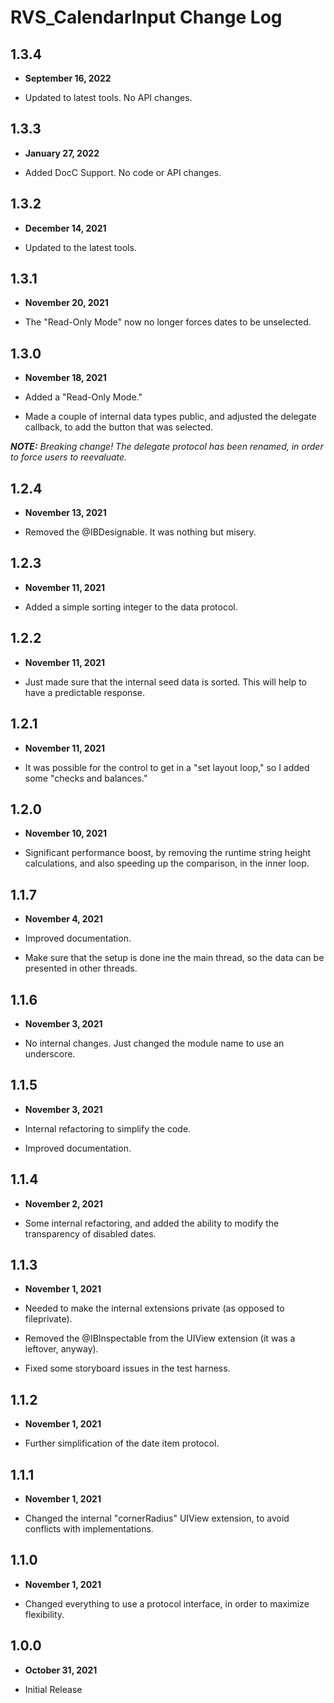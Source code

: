 # RVS_CalendarInput Change Log

## 1.3.4

- **September 16, 2022**

- Updated to latest tools. No API changes.

## 1.3.3

- **January 27, 2022**

- Added DocC Support. No code or API changes.

## 1.3.2

- **December 14, 2021**

- Updated to the latest tools.

## 1.3.1

- **November 20, 2021**

- The "Read-Only Mode" now no longer forces dates to be unselected.

## 1.3.0

- **November 18, 2021**

- Added a "Read-Only Mode."
- Made a couple of internal data types public, and adjusted the delegate callback, to add the button that was selected.

***NOTE:** Breaking change! The delegate protocol has been renamed, in order to force users to reevaluate.*

## 1.2.4

- **November 13, 2021**

- Removed the @IBDesignable. It was nothing but misery.

## 1.2.3

- **November 11, 2021**

- Added a simple sorting integer to the data protocol.

## 1.2.2

- **November 11, 2021**

- Just made sure that the internal seed data is sorted. This will help to have a predictable response.

## 1.2.1

- **November 11, 2021**

- It was possible for the control to get in a "set layout loop," so I added some "checks and balances."

## 1.2.0

- **November 10, 2021**

- Significant performance boost, by removing the runtime string height calculations, and also speeding up the comparison, in the inner loop.

## 1.1.7

- **November 4, 2021**

- Improved documentation.
- Make sure that the setup is done ine the main thread, so the data can be presented in other threads.

## 1.1.6

- **November 3, 2021**

- No internal changes. Just changed the module name to use an underscore.

## 1.1.5

- **November 3, 2021**

- Internal refactoring to simplify the code.
- Improved documentation.

## 1.1.4

- **November 2, 2021**

- Some internal refactoring, and added the ability to modify the transparency of disabled dates.

## 1.1.3

- **November 1, 2021**

- Needed to make the internal extensions private (as opposed to fileprivate).
- Removed the @IBInspectable from the UIView extension (it was a leftover, anyway).
- Fixed some storyboard issues in the test harness.

## 1.1.2

- **November 1, 2021**

- Further simplification of the date item protocol.

## 1.1.1

- **November 1, 2021**

- Changed the internal "cornerRadius" UIView extension, to avoid conflicts with implementations.

## 1.1.0

- **November 1, 2021**

- Changed everything to use a protocol interface, in order to maximize flexibility.

## 1.0.0

- **October 31, 2021**

- Initial Release
